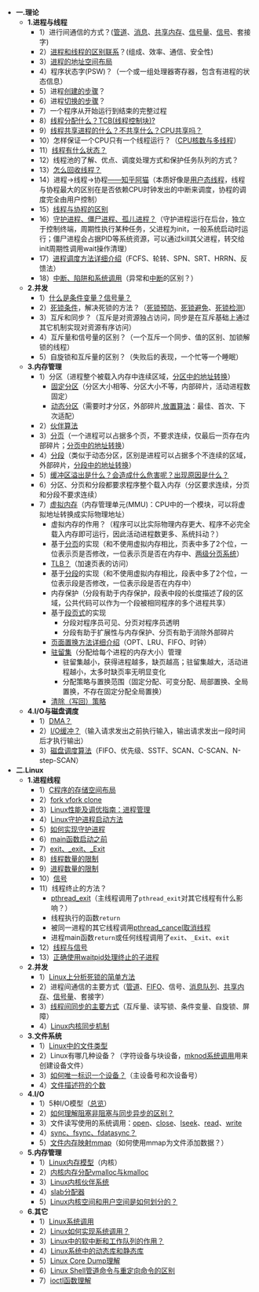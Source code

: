 * **一.理论**
    - **1.进程与线程**
        - 1）进行间通信的方式？([管道](https://github.com/arkingc/note/blob/master/%E6%93%8D%E4%BD%9C%E7%B3%BB%E7%BB%9F/%E6%93%8D%E4%BD%9C%E7%B3%BB%E7%BB%9F.md#31-%E7%AE%A1%E9%81%93)、[消息](https://github.com/arkingc/note/blob/master/%E6%93%8D%E4%BD%9C%E7%B3%BB%E7%BB%9F/%E6%93%8D%E4%BD%9C%E7%B3%BB%E7%BB%9F.md#32-%E6%B6%88%E6%81%AF)、[共享内存](https://github.com/arkingc/note/blob/master/%E6%93%8D%E4%BD%9C%E7%B3%BB%E7%BB%9F/%E6%93%8D%E4%BD%9C%E7%B3%BB%E7%BB%9F.md#33-%E5%85%B1%E4%BA%AB%E5%86%85%E5%AD%98)、[信号量](https://github.com/arkingc/note/blob/master/%E6%93%8D%E4%BD%9C%E7%B3%BB%E7%BB%9F/%E6%93%8D%E4%BD%9C%E7%B3%BB%E7%BB%9F.md#12-%E4%BA%92%E6%96%A5%E7%9A%84%E8%BD%AF%E4%BB%B6%E6%94%AF%E6%8C%81)、[信号](https://github.com/arkingc/note/blob/master/%E6%93%8D%E4%BD%9C%E7%B3%BB%E7%BB%9F/%E6%93%8D%E4%BD%9C%E7%B3%BB%E7%BB%9F.md#35-%E4%BF%A1%E5%8F%B7)、套接字)
        - 2）[进程和线程的区别联系](https://github.com/arkingc/note/blob/master/%E6%93%8D%E4%BD%9C%E7%B3%BB%E7%BB%9F/%E6%93%8D%E4%BD%9C%E7%B3%BB%E7%BB%9F.md#1%E8%BF%9B%E7%A8%8B%E4%B8%8E%E7%BA%BF%E7%A8%8B)？(组成、效率、通信、安全性)
        - 3）[进程的地址空间布局](https://blog.csdn.net/yusiguyuan/article/details/45155035)
        - 4）程序状态字(PSW)？（一个或一组处理器寄存器，包含有进程的状态信息）
        - 5）进程[创建的步骤](https://github.com/arkingc/note/blob/master/%E6%93%8D%E4%BD%9C%E7%B3%BB%E7%BB%9F/%E6%93%8D%E4%BD%9C%E7%B3%BB%E7%BB%9F.md#21-%E8%BF%9B%E7%A8%8B%E7%9A%84%E5%88%9B%E5%BB%BA%E4%B8%8E%E7%BB%88%E6%AD%A2)？
        - 6）进程[切换的步骤](https://github.com/arkingc/note/blob/master/%E6%93%8D%E4%BD%9C%E7%B3%BB%E7%BB%9F/%E6%93%8D%E4%BD%9C%E7%B3%BB%E7%BB%9F.md#42-%E8%BF%9B%E7%A8%8B%E5%88%87%E6%8D%A2)？
        - 7）一个程序从开始运行到结束的完整过程
        - 8）[线程分配什么？TCB(线程控制块)?](https://github.com/arkingc/note/blob/master/%E6%93%8D%E4%BD%9C%E7%B3%BB%E7%BB%9F/%E6%93%8D%E4%BD%9C%E7%B3%BB%E7%BB%9F.md#1%E8%BF%9B%E7%A8%8B%E4%B8%8E%E7%BA%BF%E7%A8%8B)
        - 9）[线程共享进程的什么？不共享什么？CPU共享吗？](https://github.com/arkingc/note/blob/master/%E6%93%8D%E4%BD%9C%E7%B3%BB%E7%BB%9F/%E6%93%8D%E4%BD%9C%E7%B3%BB%E7%BB%9F.md#1%E8%BF%9B%E7%A8%8B%E4%B8%8E%E7%BA%BF%E7%A8%8B)
        - 10）怎样保证一个CPU只有一个线程运行？（[CPU核数与多线程](https://blog.csdn.net/qq_33530388/article/details/62448212)）
        - 11）[线程有什么状态？](https://github.com/arkingc/note/blob/master/%E6%93%8D%E4%BD%9C%E7%B3%BB%E7%BB%9F/%E6%93%8D%E4%BD%9C%E7%B3%BB%E7%BB%9F.md#2%E7%BA%BF%E7%A8%8B%E7%8A%B6%E6%80%81)
        - 12）线程池的了解、优点、调度处理方式和保护任务队列的方式？
        - 13）[怎么回收线程？](../操作系统/UNIX环境高级编程.md#2pthread_join函数)
        - 14）进程->线程->协程[——知乎阿猫](https://www.zhihu.com/question/20511233)（本质好像是[用户态线程](https://github.com/arkingc/note/blob/master/%E6%93%8D%E4%BD%9C%E7%B3%BB%E7%BB%9F/%E6%93%8D%E4%BD%9C%E7%B3%BB%E7%BB%9F.md#3%E7%BA%BF%E7%A8%8B%E5%88%86%E7%B1%BB)，线程与协程最大的区别在是否依赖CPU时钟发出的中断来调度，协程的调度完全由用户控制）
        - 15）[线程与协程的区别](http://www.jianshu.com/p/d058a0fd4ac8)
        - 16）[守护进程、僵尸进程、孤儿进程？](http://liubigbin.github.io/2016/03/11/Linux-%E4%B9%8B%E5%AE%88%E6%8A%A4%E8%BF%9B%E7%A8%8B%E3%80%81%E5%83%B5%E6%AD%BB%E8%BF%9B%E7%A8%8B%E4%B8%8E%E5%AD%A4%E5%84%BF%E8%BF%9B%E7%A8%8B/)（守护进程运行在后台，独立于控制终端，周期性执行某种任务，父进程为init，一般系统启动时运行；僵尸进程会占据PID等系统资源，可以通过kill其父进程，转交给init周期性调用wait操作清理）
        - 17）[进程调度方法详细介绍](https://github.com/arkingc/note/blob/master/%E6%93%8D%E4%BD%9C%E7%B3%BB%E7%BB%9F/%E6%93%8D%E4%BD%9C%E7%B3%BB%E7%BB%9F.md#2%E8%B0%83%E5%BA%A6%E7%AE%97%E6%B3%95)（FCFS、轮转、SPN、SRT、HRRN、反馈法）
        - 18）[中断、陷阱和系统调用](https://github.com/arkingc/note/blob/master/%E6%93%8D%E4%BD%9C%E7%B3%BB%E7%BB%9F/%E6%93%8D%E4%BD%9C%E7%B3%BB%E7%BB%9F.md#42-%E8%BF%9B%E7%A8%8B%E5%88%87%E6%8D%A2)（异常和[中断](https://github.com/arkingc/note/blob/master/%E6%93%8D%E4%BD%9C%E7%B3%BB%E7%BB%9F/%E6%93%8D%E4%BD%9C%E7%B3%BB%E7%BB%9F.md#3%E4%B8%AD%E6%96%AD)的区别？）
    - **2.并发**
        - 1）[什么是条件变量？信号量？](https://github.com/arkingc/note/blob/master/%E6%93%8D%E4%BD%9C%E7%B3%BB%E7%BB%9F/%E6%93%8D%E4%BD%9C%E7%B3%BB%E7%BB%9F.md#12-%E4%BA%92%E6%96%A5%E7%9A%84%E8%BD%AF%E4%BB%B6%E6%94%AF%E6%8C%81)
        - 2）[死锁条件](https://github.com/arkingc/note/blob/master/%E6%93%8D%E4%BD%9C%E7%B3%BB%E7%BB%9F/%E6%93%8D%E4%BD%9C%E7%B3%BB%E7%BB%9F.md#21-%E6%AD%BB%E9%94%81%E7%9A%84%E6%9D%A1%E4%BB%B6)，解决死锁的方法？（[死锁预防](https://github.com/arkingc/note/blob/master/%E6%93%8D%E4%BD%9C%E7%B3%BB%E7%BB%9F/%E6%93%8D%E4%BD%9C%E7%B3%BB%E7%BB%9F.md#22-%E6%AD%BB%E9%94%81%E9%A2%84%E9%98%B2)、[死锁避免](https://github.com/arkingc/note/blob/master/%E6%93%8D%E4%BD%9C%E7%B3%BB%E7%BB%9F/%E6%93%8D%E4%BD%9C%E7%B3%BB%E7%BB%9F.md#23-%E6%AD%BB%E9%94%81%E9%81%BF%E5%85%8D)、[死锁检测](https://github.com/arkingc/note/blob/master/%E6%93%8D%E4%BD%9C%E7%B3%BB%E7%BB%9F/%E6%93%8D%E4%BD%9C%E7%B3%BB%E7%BB%9F.md#24-%E6%AD%BB%E9%94%81%E6%A3%80%E6%B5%8B)）
        - 3）互斥和同步？（互斥是对资源独占访问，同步是在互斥基础上通过其它机制实现对资源有序访问）
        - 4）互斥量和信号量的区别？（一个互斥一个同步、值的区别、加锁解锁的线程）
        - 5）自旋锁和互斥量的区别？（失败后的表现，一个忙等一个睡眠）
    - **3.内存管理**
        - 1）分区（进程整个被载入内存中连续区域，[分区中的地址转换](https://github.com/arkingc/note/blob/master/%E6%93%8D%E4%BD%9C%E7%B3%BB%E7%BB%9F/%E6%93%8D%E4%BD%9C%E7%B3%BB%E7%BB%9F.md#24-%E5%88%86%E5%8C%BA%E4%B8%AD%E7%9A%84%E5%9C%B0%E5%9D%80%E8%BD%AC%E6%8D%A2)）
            + [固定分区](https://github.com/arkingc/note/blob/master/%E6%93%8D%E4%BD%9C%E7%B3%BB%E7%BB%9F/%E6%93%8D%E4%BD%9C%E7%B3%BB%E7%BB%9F.md#21-%E5%9B%BA%E5%AE%9A%E5%88%86%E5%8C%BA)（分区大小相等、分区大小不等，内部碎片，活动进程数固定）
            + [动态分区](https://github.com/arkingc/note/blob/master/%E6%93%8D%E4%BD%9C%E7%B3%BB%E7%BB%9F/%E6%93%8D%E4%BD%9C%E7%B3%BB%E7%BB%9F.md#22-%E5%8A%A8%E6%80%81%E5%88%86%E5%8C%BA)（需要时才分区，外部碎片,[放置算法](https://github.com/arkingc/note/blob/master/%E6%93%8D%E4%BD%9C%E7%B3%BB%E7%BB%9F/%E6%93%8D%E4%BD%9C%E7%B3%BB%E7%BB%9F.md#22-%E5%8A%A8%E6%80%81%E5%88%86%E5%8C%BA)：最佳、首次、下次适配）
        - 2）[伙伴算法](https://github.com/arkingc/note/blob/master/%E6%93%8D%E4%BD%9C%E7%B3%BB%E7%BB%9F/%E6%93%8D%E4%BD%9C%E7%B3%BB%E7%BB%9F.md#23-%E4%BC%99%E4%BC%B4%E7%B3%BB%E7%BB%9F)
        - 3）[分页](https://github.com/arkingc/note/blob/master/%E6%93%8D%E4%BD%9C%E7%B3%BB%E7%BB%9F/%E6%93%8D%E4%BD%9C%E7%B3%BB%E7%BB%9F.md#3%E5%88%86%E9%A1%B5)（一个进程可以占据多个页，不要求连续，仅最后一页存在内部碎片；[分页中的地址转换](https://github.com/arkingc/note/blob/master/%E6%93%8D%E4%BD%9C%E7%B3%BB%E7%BB%9F/%E6%93%8D%E4%BD%9C%E7%B3%BB%E7%BB%9F.md#31-%E5%88%86%E9%A1%B5%E4%B8%AD%E7%9A%84%E5%9C%B0%E5%9D%80%E8%BD%AC%E6%8D%A2)）
        - 4）[分段](https://github.com/arkingc/note/blob/master/%E6%93%8D%E4%BD%9C%E7%B3%BB%E7%BB%9F/%E6%93%8D%E4%BD%9C%E7%B3%BB%E7%BB%9F.md#4%E5%88%86%E6%AE%B5)（类似于动态分区，区别是进程可以占据多个不连续的区域，外部碎片，[分段中的地址转换](https://github.com/arkingc/note/blob/master/%E6%93%8D%E4%BD%9C%E7%B3%BB%E7%BB%9F/%E6%93%8D%E4%BD%9C%E7%B3%BB%E7%BB%9F.md#41-%E5%88%86%E6%AE%B5%E4%B8%AD%E7%9A%84%E5%9C%B0%E5%9D%80%E8%BD%AC%E6%8D%A2)）
        - 5）[缓冲区溢出是什么？会造成什么危害呢？出现原因是什么？](https://github.com/arkingc/note/blob/master/%E6%93%8D%E4%BD%9C%E7%B3%BB%E7%BB%9F/%E6%93%8D%E4%BD%9C%E7%B3%BB%E7%BB%9F.md#51-%E7%BC%93%E5%86%B2%E5%8C%BA%E6%BA%A2%E5%87%BA)
        - 6）分区、分页和分段都要求程序整个载入内存（分区要求连续，分页和分段不要求连续）
        - 7）[虚拟内存](https://github.com/arkingc/note/blob/master/%E6%93%8D%E4%BD%9C%E7%B3%BB%E7%BB%9F/%E6%93%8D%E4%BD%9C%E7%B3%BB%E7%BB%9F.md#%E7%AC%AC%E4%B8%83%E7%AB%A0%E8%99%9A%E6%8B%9F%E5%86%85%E5%AD%98)（内存管理单元(MMU)：CPU中的一个模块，可以将虚拟地址转换成实际物理地址）
            + 虚拟内存的作用？（程序可以比实际物理内存更大、程序不必完全载入内存即可运行，因此活动进程数更多、系统抖动？）
            + 基于[分页](https://github.com/arkingc/note/blob/master/%E6%93%8D%E4%BD%9C%E7%B3%BB%E7%BB%9F/%E6%93%8D%E4%BD%9C%E7%B3%BB%E7%BB%9F.md#1-%E5%88%86%E9%A1%B5)的实现（和不使用虚拟内存相比，页表中多了2个位，一位表示页是否修改，一位表示页是否在内存中、[两级分页系统](https://github.com/arkingc/note/blob/master/%E6%93%8D%E4%BD%9C%E7%B3%BB%E7%BB%9F/%E6%93%8D%E4%BD%9C%E7%B3%BB%E7%BB%9F.md#13-%E4%B8%A4%E7%BA%A7%E5%88%86%E9%A1%B5%E7%B3%BB%E7%BB%9F%E4%B8%AD%E7%9A%84%E5%9C%B0%E5%9D%80%E8%BD%AC%E6%8D%A2)）
            + [TLB？](https://github.com/arkingc/note/blob/master/%E6%93%8D%E4%BD%9C%E7%B3%BB%E7%BB%9F/%E6%93%8D%E4%BD%9C%E7%B3%BB%E7%BB%9F.md#15-%E8%BD%AC%E6%8D%A2%E6%A3%80%E6%B5%8B%E7%BC%93%E5%86%B2%E5%8C%BAtlb)（加速页表的访问）
            + 基于[分段](https://github.com/arkingc/note/blob/master/%E6%93%8D%E4%BD%9C%E7%B3%BB%E7%BB%9F/%E6%93%8D%E4%BD%9C%E7%B3%BB%E7%BB%9F.md#2-%E5%88%86%E6%AE%B5)的实现（和不使用虚拟内存相比，段表中多了2个位，一位表示段是否修改，一位表示段是否在内存中）
            + 内存保护（分段有助于内存保护，段表中段的长度描述了段的区域，公共代码可以作为一个段被相同程序的多个进程共享）
            + 基于[段页式](https://github.com/arkingc/note/blob/master/%E6%93%8D%E4%BD%9C%E7%B3%BB%E7%BB%9F/%E6%93%8D%E4%BD%9C%E7%B3%BB%E7%BB%9F.md#3-%E6%AE%B5%E9%A1%B5%E5%BC%8F)的实现
                * 分段对程序员可见、分页对程序员透明
                * 分段有助于扩展性与内存保护、分页有助于消除外部碎片
            + [页面置换方法详细介绍](https://github.com/arkingc/note/blob/master/%E6%93%8D%E4%BD%9C%E7%B3%BB%E7%BB%9F/%E6%93%8D%E4%BD%9C%E7%B3%BB%E7%BB%9F.md#43-%E7%BD%AE%E6%8D%A2%E7%AD%96%E7%95%A5)（OPT、LRU、FIFO、时钟）
            + [驻留集](https://github.com/arkingc/note/blob/master/%E6%93%8D%E4%BD%9C%E7%B3%BB%E7%BB%9F/%E6%93%8D%E4%BD%9C%E7%B3%BB%E7%BB%9F.md#44-%E9%A9%BB%E7%95%99%E9%9B%86%E7%AE%A1%E7%90%86)（分配给每个进程的内存大小）管理
                * 驻留集越小，获得进程越多，缺页越高；驻留集越大，活动进程越小，太多时缺页率无明显变化
                * 分配策略与置换范围（固定分配、可变分配、局部置换、全局置换，不存在固定分配全局置换）
            + [清除（写回）策略](https://github.com/arkingc/note/blob/master/%E6%93%8D%E4%BD%9C%E7%B3%BB%E7%BB%9F/%E6%93%8D%E4%BD%9C%E7%B3%BB%E7%BB%9F.md#45-%E6%B8%85%E9%99%A4%E7%AD%96%E7%95%A5)
    - **4.I/O与磁盘调度**
        + 1）[DMA？](https://github.com/arkingc/note/blob/master/%E6%93%8D%E4%BD%9C%E7%B3%BB%E7%BB%9F/%E6%93%8D%E4%BD%9C%E7%B3%BB%E7%BB%9F.md#5%E7%9B%B4%E6%8E%A5%E5%86%85%E5%AD%98%E5%AD%98%E5%8F%96dma)
        + 2）[I/O缓冲？](../操作系统/操作系统.md#1io缓冲)（输入请求发出之前执行输入，输出请求发出一段时间后才执行输出）
        - 3）[磁盘调度算法](https://github.com/arkingc/note/blob/master/%E6%93%8D%E4%BD%9C%E7%B3%BB%E7%BB%9F/%E6%93%8D%E4%BD%9C%E7%B3%BB%E7%BB%9F.md#22-%E7%A3%81%E7%9B%98%E8%B0%83%E5%BA%A6%E7%AE%97%E6%B3%95)（FIFO、优先级、SSTF、SCAN、C-SCAN、N-step-SCAN）
* **二.Linux**
    - **1.进程线程**
        + 1）[C程序的存储空间布局](https://github.com/arkingc/note/blob/master/%E6%93%8D%E4%BD%9C%E7%B3%BB%E7%BB%9F/UNIX%E7%8E%AF%E5%A2%83%E9%AB%98%E7%BA%A7%E7%BC%96%E7%A8%8B.md#3c%E7%A8%8B%E5%BA%8F%E7%9A%84%E5%AD%98%E5%82%A8%E7%A9%BA%E9%97%B4%E5%B8%83%E5%B1%80)
        + 2）[fork vfork clone](temp/进程线程.md#1forkvforkclone)
        + 3）[Linux性能及调优指南：进程管理](http://blog.jobbole.com/105135/)
        + 4）[Linux守护进程启动方法](http://blog.jobbole.com/98657/)
        + 5）[如何实现守护进程](temp/进程线程.md#1如何实现守护进程)
        + 6）[main函数启动之前](https://github.com/arkingc/note/blob/master/%E6%93%8D%E4%BD%9C%E7%B3%BB%E7%BB%9F/UNIX%E7%8E%AF%E5%A2%83%E9%AB%98%E7%BA%A7%E7%BC%96%E7%A8%8B.md#11-main%E5%87%BD%E6%95%B0)
        + 7）[exit、\_exit、\_Exit](https://github.com/arkingc/note/blob/master/%E6%93%8D%E4%BD%9C%E7%B3%BB%E7%BB%9F/UNIX%E7%8E%AF%E5%A2%83%E9%AB%98%E7%BA%A7%E7%BC%96%E7%A8%8B.md#1%E8%BF%9B%E7%A8%8B%E7%9A%84%E5%90%AF%E5%8A%A8%E4%B8%8E%E7%BB%88%E6%AD%A2)
        + 8）[线程数量的限制](temp/进程线程.md#1线程数量的限制)
        + 9）[进程数量的限制](temp/进程线程.md#2进程数量的限制)
        + 10）[信号](temp/信号.md#1信号)
        + 11）线程终止的方法？
            * [pthread_exit](https://github.com/arkingc/note/blob/master/%E6%93%8D%E4%BD%9C%E7%B3%BB%E7%BB%9F/UNIX%E7%8E%AF%E5%A2%83%E9%AB%98%E7%BA%A7%E7%BC%96%E7%A8%8B.md#5pthread_exit%E5%87%BD%E6%95%B0)（主线程调用了`pthread_exit`对其它线程有什么影响？）
            * 线程执行的函数`return`
            * 被同一进程的其它线程调用[pthread_cancel取消线程](https://github.com/arkingc/note/blob/master/%E6%93%8D%E4%BD%9C%E7%B3%BB%E7%BB%9F/UNIX%E7%8E%AF%E5%A2%83%E9%AB%98%E7%BA%A7%E7%BC%96%E7%A8%8B.md#7pthread_cancel%E5%87%BD%E6%95%B0)
            * 进程main函数`return`或任何线程调用了`exit`、`_Exit`、`exit`
        + 12）[线程与信号](temp/信号.md#2线程与信号)
        + 13）[正确使用waitpid处理终止的子进程](https://github.com/arkingc/note/blob/master/%E8%AE%A1%E7%AE%97%E6%9C%BA%E7%BD%91%E7%BB%9C/UNIX%E7%BD%91%E7%BB%9C%E7%BC%96%E7%A8%8B%E5%8D%B71.md#12-%E4%BD%BF%E7%94%A8waitpid%E7%89%88sig_chld%E5%87%BD%E6%95%B0%E5%A4%84%E7%90%86%E5%AD%90%E8%BF%9B%E7%A8%8Bsigchld%E4%BF%A1%E5%8F%B7)
    - **2.并发**
        + 1）[Linux上分析死锁的简单方法](http://blog.jobbole.com/109743/)
        + 2）进程间通信的主要方式（[管道](https://github.com/arkingc/note/blob/master/%E6%93%8D%E4%BD%9C%E7%B3%BB%E7%BB%9F/UNIX%E7%8E%AF%E5%A2%83%E9%AB%98%E7%BA%A7%E7%BC%96%E7%A8%8B.md#1%E7%AE%A1%E9%81%93)、[FIFO](https://github.com/arkingc/note/blob/master/%E6%93%8D%E4%BD%9C%E7%B3%BB%E7%BB%9F/UNIX%E7%8E%AF%E5%A2%83%E9%AB%98%E7%BA%A7%E7%BC%96%E7%A8%8B.md#3fifo)、信号、[消息队列](https://github.com/arkingc/note/blob/master/%E6%93%8D%E4%BD%9C%E7%B3%BB%E7%BB%9F/UNIX%E7%8E%AF%E5%A2%83%E9%AB%98%E7%BA%A7%E7%BC%96%E7%A8%8B.md#5%E6%B6%88%E6%81%AF%E9%98%9F%E5%88%97)、[共享内存](https://github.com/arkingc/note/blob/master/%E6%93%8D%E4%BD%9C%E7%B3%BB%E7%BB%9F/UNIX%E7%8E%AF%E5%A2%83%E9%AB%98%E7%BA%A7%E7%BC%96%E7%A8%8B.md#7%E5%85%B1%E4%BA%AB%E5%AD%98%E5%82%A8)、[信号量](https://github.com/arkingc/note/blob/master/%E6%93%8D%E4%BD%9C%E7%B3%BB%E7%BB%9F/UNIX%E7%8E%AF%E5%A2%83%E9%AB%98%E7%BA%A7%E7%BC%96%E7%A8%8B.md#8posix%E4%BF%A1%E5%8F%B7%E9%87%8F)、套接字）
        + 3）[线程间同步的主要方式](https://github.com/arkingc/note/blob/master/%E6%93%8D%E4%BD%9C%E7%B3%BB%E7%BB%9F/UNIX%E7%8E%AF%E5%A2%83%E9%AB%98%E7%BA%A7%E7%BC%96%E7%A8%8B.md#2%E7%BA%BF%E7%A8%8B%E5%90%8C%E6%AD%A5)（互斥量、读写锁、条件变量、自旋锁、屏障）
        + 4）[Linux内核同步机制](http://blog.jobbole.com/91784/)
    - **3.文件系统**
        + 1）[Linux中的文件类型](https://github.com/arkingc/note/blob/master/%E6%93%8D%E4%BD%9C%E7%B3%BB%E7%BB%9F/UNIX%E7%8E%AF%E5%A2%83%E9%AB%98%E7%BA%A7%E7%BC%96%E7%A8%8B.md#2%E6%96%87%E4%BB%B6%E7%B1%BB%E5%9E%8B)
        + 2）Linux有哪几种设备？（字符设备与块设备，[mknod系统调用](https://blog.csdn.net/lqp276/article/details/53502992)用来创建设备文件）
        + 3）[如何唯一标识一个设备？](https://github.com/arkingc/note/blob/master/%E6%93%8D%E4%BD%9C%E7%B3%BB%E7%BB%9F/UNIX%E7%8E%AF%E5%A2%83%E9%AB%98%E7%BA%A7%E7%BC%96%E7%A8%8B.md#13%E8%AE%BE%E5%A4%87%E7%89%B9%E6%AE%8A%E6%96%87%E4%BB%B6)（主设备号和次设备号）
        + 4）[文件描述符的个数](https://blog.csdn.net/yetyongjin/article/details/7476860)
    - **4.I/O**
        + 1）5种I/O模型（[总览](https://github.com/arkingc/note/blob/master/%E6%93%8D%E4%BD%9C%E7%B3%BB%E7%BB%9F/UNIX%E7%8E%AF%E5%A2%83%E9%AB%98%E7%BA%A7%E7%BC%96%E7%A8%8B.md#%E5%85%AB%E9%AB%98%E7%BA%A7io)）
        + 2）[如何理解阻塞非阻塞与同步异步的区别？](temp/IO.md#2如何理解阻塞非阻塞与同步异步的区别)
        + 3）文件读写使用的系统调用：[open](https://github.com/arkingc/note/blob/master/%E6%93%8D%E4%BD%9C%E7%B3%BB%E7%BB%9F/UNIX%E7%8E%AF%E5%A2%83%E9%AB%98%E7%BA%A7%E7%BC%96%E7%A8%8B.md#21-%E6%89%93%E5%BC%80%E6%96%87%E4%BB%B6)、[close](https://github.com/arkingc/note/blob/master/%E6%93%8D%E4%BD%9C%E7%B3%BB%E7%BB%9F/UNIX%E7%8E%AF%E5%A2%83%E9%AB%98%E7%BA%A7%E7%BC%96%E7%A8%8B.md#23-%E5%85%B3%E9%97%AD%E6%96%87%E4%BB%B6)、[lseek](https://github.com/arkingc/note/blob/master/%E6%93%8D%E4%BD%9C%E7%B3%BB%E7%BB%9F/UNIX%E7%8E%AF%E5%A2%83%E9%AB%98%E7%BA%A7%E7%BC%96%E7%A8%8B.md#24-%E5%AE%9A%E4%BD%8D%E8%AF%BB%E5%86%99%E4%BD%8D%E7%BD%AE)、[read](https://github.com/arkingc/note/blob/master/%E6%93%8D%E4%BD%9C%E7%B3%BB%E7%BB%9F/UNIX%E7%8E%AF%E5%A2%83%E9%AB%98%E7%BA%A7%E7%BC%96%E7%A8%8B.md#25-%E6%96%87%E4%BB%B6%E8%AF%BB)、[write](https://github.com/arkingc/note/blob/master/%E6%93%8D%E4%BD%9C%E7%B3%BB%E7%BB%9F/UNIX%E7%8E%AF%E5%A2%83%E9%AB%98%E7%BA%A7%E7%BC%96%E7%A8%8B.md#26-%E6%96%87%E4%BB%B6%E5%86%99)
        + 4）[sync、fsync、fdatasync？](https://github.com/arkingc/note/blob/master/%E6%93%8D%E4%BD%9C%E7%B3%BB%E7%BB%9F/UNIX%E7%8E%AF%E5%A2%83%E9%AB%98%E7%BA%A7%E7%BC%96%E7%A8%8B.md#5%E6%95%B0%E6%8D%AE%E5%90%8C%E6%AD%A5)
        + 5）[文件内存映射mmap](https://github.com/arkingc/note/blob/master/%E6%93%8D%E4%BD%9C%E7%B3%BB%E7%BB%9F/UNIX%E7%8E%AF%E5%A2%83%E9%AB%98%E7%BA%A7%E7%BC%96%E7%A8%8B.md#6%E5%AD%98%E5%82%A8%E6%98%A0%E5%B0%84io)（如何使用mmap为文件添加数据？）
    - **5.内存管理**
        + 1）[Linux内存模型](https://www.ibm.com/developerworks/cn/linux/l-memmod/)（内核）
        + 2）[内核内存分配vmalloc与kmalloc](temp/内存管理.md#1内核内存分配)
        + 3）[Linux内核伙伴系统](temp/内存管理.md#二伙伴系统)
        + 4）[slab分配器](temp/内存管理.md#三slab分配器)
        + 5）[Linux内核空间和用户空间是如何划分的？](temp/内存管理.md#1linux内核空间与用户空间是如何划分的)
    - **6.其它**
        + 1）[Linux系统调用](http://gityuan.com/2016/05/21/syscall/)
        + 2）[Linux如何实现系统调用？](temp/系统调用.md#1linux通过什么方式实现系统调用)
        + 3）[Linux中的软中断和工作队列的作用？](temp/进程线程.md#1linux中的软中断和工作队列的作用)
        + 4）[Linux系统中的动态库和静态库](http://blog.jobbole.com/107977/)
        + 5）[Linux Core Dump理解](http://blog.jobbole.com/107760/)
        + 6）[Linux Shell管道命令与重定向命令的区别](http://blog.jobbole.com/93132/)
        + 7）[ioctl函数理解](http://www.cnblogs.com/li-hao/archive/2011/12/22/2297687.html)

